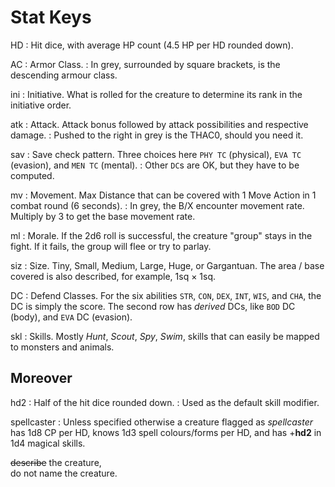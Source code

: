 
# Stat Keys

HD
: Hit dice, with average HP count (4.5 HP per HD rounded down).

AC
: Armor Class.
: In grey, surrounded by square brackets, is the descending armour class.

ini
: Initiative. What is rolled for the creature to determine its rank in the initiative order.

atk
: Attack. Attack bonus followed by attack possibilities and respective damage.
: Pushed to the right in grey is the THAC0, should you need it.

sav
: Save check pattern. Three choices here `PHY TC` (physical), `EVA TC` (evasion), and `MEN TC` (mental).
: Other `DC`s are OK, but they have to be computed.

mv
: Movement. Max Distance that can be covered with 1 Move Action in 1 combat round (6 seconds).
: In grey, the B/X encounter movement rate. Multiply by 3 to get the base movement rate.

ml
: Morale. If the 2d6 roll is successful, the creature "group" stays in the fight. If it fails, the group will flee or try to parlay.

siz
: Size. Tiny, Small, Medium, Large, Huge, or Gargantuan. The area / base covered is also described, for example, 1sq × 1sq.

DC
: Defend Classes. For the six abilities `STR`, `CON`, `DEX`, `INT`, `WIS`, and `CHA`, the DC is simply the score. The second row has _derived_ DCs, like `BOD` DC (body), and `EVA` DC (evasion).

skl
: Skills. Mostly _Hunt_, _Scout_, _Spy_, _Swim_, skills that can easily be mapped to monsters and animals.

<!-- COLUMN BREAK -->


## Moreover

hd2
: Half of the hit dice rounded down.
: Used as the default skill modifier.

spellcaster
: Unless specified otherwise a creature flagged as _spellcaster_ has 1d8 CP per HD, knows 1d3 spell colours/forms per HD, and has +**hd2** in 1d4 magical skills.


<!-- .remember -->
~~describe~~ the creature,<br/>do not name the creature.

